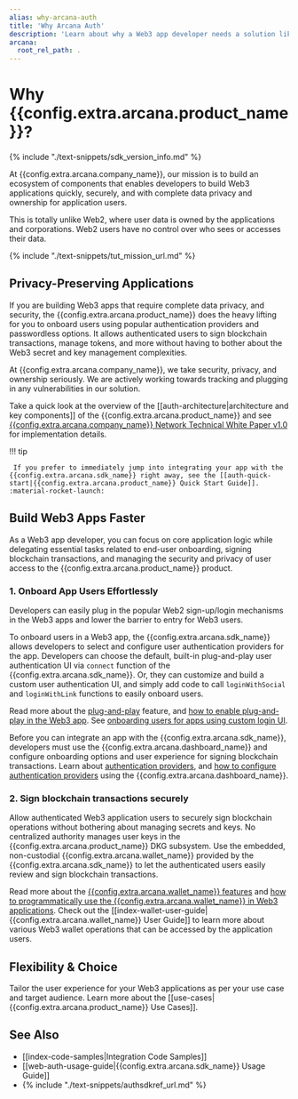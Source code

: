 ```yaml
---
alias: why-arcana-auth
title: 'Why Arcana Auth'
description: 'Learn about why a Web3 app developer needs a solution like Arcana Auth and what problems in Web3 it solves?'
arcana:
  root_rel_path: .
---
```


# Why {{config.extra.arcana.product_name}}?

{% include "./text-snippets/sdk_version_info.md" %}

At {{config.extra.arcana.company_name}}, our mission is to build an ecosystem of components that enables developers to build Web3 applications quickly, securely, and with complete data privacy and ownership for application users.

This is totally unlike Web2, where user data is owned by the applications and corporations. Web2 users have no control over who sees or accesses their data.

{% include "./text-snippets/tut_mission_url.md" %}

## Privacy-Preserving Applications

If you are building Web3 apps that require complete data privacy, and security, the {{config.extra.arcana.product_name}} does the heavy lifting for you to onboard users using popular authentication providers and passwordless options. It allows authenticated users to sign blockchain transactions, manage tokens, and more without having to bother about the Web3 secret and key management complexities.

At {{config.extra.arcana.company_name}}, we take security, privacy, and ownership seriously. We are actively working towards tracking and plugging in any vulnerabilities in our solution.

Take a quick look at the overview of the [[auth-architecture|architecture and key components]] of the {{config.extra.arcana.product_name}} and see [{{config.extra.arcana.company_name}} Network Technical White Paper v1.0](https://www.notion.so/arcananetwork/Arcana-Technical-Docs-a1d7fd0d2970452586c693e4fee14d08) for implementation details.

!!! tip

     If you prefer to immediately jump into integrating your app with the {{config.extra.arcana.sdk_name}} right away, see the [[auth-quick-start|{{config.extra.arcana.product_name}} Quick Start Guide]]. :material-rocket-launch:

## Build Web3 Apps Faster

As a Web3 app developer, you can focus on core application logic while delegating essential tasks related to end-user onboarding, signing blockchain transactions, and managing the security and privacy of user access to the {{config.extra.arcana.product_name}} product.

### 1. Onboard App Users Effortlessly

Developers can easily plug in the popular Web2 sign-up/login mechanisms in the Web3 apps and lower the barrier to entry for Web3 users. 

To onboard users in a Web3 app, the {{config.extra.arcana.sdk_name}} allows developers to select and configure user authentication providers for the app. Developers can choose the default, built-in plug-and-play user authentication UI via `connect` function of the {{config.extra.arcana.sdk_name}}. Or, they can customize and build a custom user authentication UI, and simply add code to call `loginWithSocial` and `loginWithLink` functions to easily onboard users.

Read more about the [plug-and-play]({{page.meta.arcana.root_rel_path}}/concepts/plugnplayauth.md) feature, and [how to enable plug-and-play in the Web3 app]({{page.meta.arcana.root_rel_path}}/howto/onboard_users/wallet_plugnplay.md). See [onboarding users for apps using custom login UI]({{page.meta.arcana.root_rel_path}}/howto/onboard_users/build_social/index.md). 

Before you can integrate an app with the {{config.extra.arcana.sdk_name}}, developers must use the {{config.extra.arcana.dashboard_name}} and configure onboarding options and user experience for signing blockchain transactions. Learn about [authentication providers]({{page.meta.arcana.root_rel_path}}/concepts/authtype/arcanaauth.md), and [how to configure authentication providers]({{page.meta.arcana.root_rel_path}}/howto/config_auth/index.md) using the {{config.extra.arcana.dashboard_name}}.

### 2. Sign blockchain transactions securely

Allow authenticated Web3 application users to securely sign blockchain operations without bothering about managing secrets and keys. No centralized authority manages user keys in the {{config.extra.arcana.product_name}} DKG subsystem. Use the embedded, non-custodial {{config.extra.arcana.wallet_name}} provided by the {{config.extra.arcana.sdk_name}} to let the authenticated users easily review and sign blockchain transactions. 

Read more about the [{{config.extra.arcana.wallet_name}} features]({{page.meta.arcana.root_rel_path}}/concepts/anwallet/index.md) and [how to programmatically use the {{config.extra.arcana.wallet_name}} in Web3 applications]({{page.meta.arcana.root_rel_path}}/howto/arcana_wallet/index.md). Check out the [[index-wallet-user-guide|{{config.extra.arcana.wallet_name}} User Guide]] to learn more about various Web3 wallet operations that can be accessed by the application users.

## Flexibility & Choice

Tailor the user experience for your Web3 applications as per your use case and target audience. Learn more about the [[use-cases|{{config.extra.arcana.product_name}} Use Cases]].

## See Also

* [[index-code-samples|Integration Code Samples]]
* [[web-auth-usage-guide|{{config.extra.arcana.sdk_name}} Usage Guide]]
* {% include "./text-snippets/authsdkref_url.md" %}
